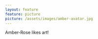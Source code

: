 ```yaml
---
layout: feature
feature: picture
picture: /assets/images/amber-avatar.jpg
---
```

Amber-Rose likes art!


